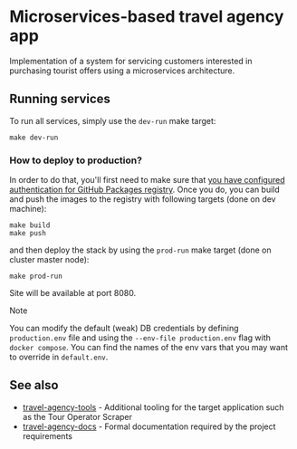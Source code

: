 # Microservices-based travel agency app

Implementation of a system for servicing customers interested in purchasing tourist offers using a microservices architecture.

## Running services

To run all services, simply use the `dev-run` make target:
```console
make dev-run
```

### How to deploy to production?

In order to do that, you'll first need to make sure that [you have configured authentication for GitHub Packages registry](https://docs.github.com/en/packages/working-with-a-github-packages-registry/working-with-the-container-registry#authenticating-to-the-container-registry).
Once you do, you can build and push the images to the registry with following targets (done on dev machine):
```console
make build
make push
```
and then deploy the stack by using the `prod-run` make target (done on cluster master node):
```console
make prod-run
```

Site will be available at port 8080.

> [!NOTE]
> You can modify the default (weak) DB credentials by defining `production.env` file
> and using the `--env-file production.env` flag with `docker compose`.
> You can find the names of the env vars that you may want to override in `default.env`.

## See also

- [travel-agency-tools](https://github.com/YetAnotherSpieskowcy/travel-agency-tools) - Additional tooling for the target application such as the Tour Operator Scraper
- [travel-agency-docs](https://github.com/YetAnotherSpieskowcy/travel-agency-docs) - Formal documentation required by the project requirements
